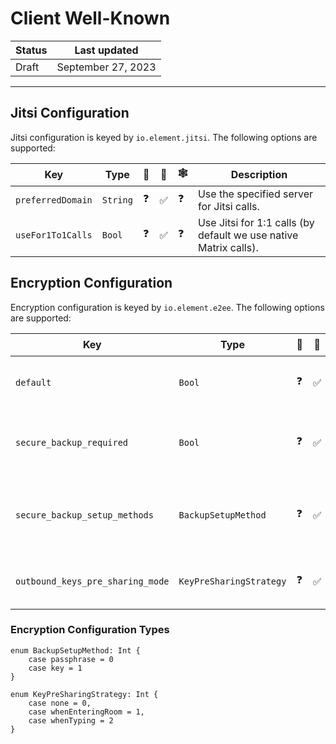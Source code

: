 # Client Well-Known

| Status | Last updated |
|--|--|
| Draft | September 27, 2023 |

<hr />



## Jitsi Configuration

Jitsi configuration is keyed by `io.element.jitsi`. The following options are supported:

| Key | Type | 🤖 | 🍎 | 🕸️ | Description |
| - | - | - | - | - | - |
| `preferredDomain` | `String` | ❓ | ✅ | ❓ | Use the specified server for Jitsi calls. |
| `useFor1To1Calls` | `Bool` | ❓ | ✅ | ❓ | Use Jitsi for 1:1 calls (by default we use native Matrix calls). |

## Encryption Configuration

Encryption configuration is keyed by `io.element.e2ee`. The following options are supported:

| Key | Type | 🤖 | 🍎 | 🕸️ | Description |
| - | - | - | - | - | - |
| `default` | `Bool` | ❓ | ✅ | ❓ | Indicate if E2EE is enabled by default. |
| `secure_backup_required` | `Bool` | ❓ | ✅ | ❓ | Indicate if secure backup (SSSS) is mandatory. |
| `secure_backup_setup_methods` | `BackupSetupMethod` | ❓ | ✅ | ❓ | Methods to use to setup secure backup (SSSS). |
| `outbound_keys_pre_sharing_mode` | `KeyPreSharingStrategy` | ❓ | ✅ | ❓ | Outbound keys pre sharing strategy. |

### Encryption Configuration Types

```
enum BackupSetupMethod: Int {
    case passphrase = 0
    case key = 1
}
```

```
enum KeyPreSharingStrategy: Int {
    case none = 0,
    case whenEnteringRoom = 1,
    case whenTyping = 2
}
```
